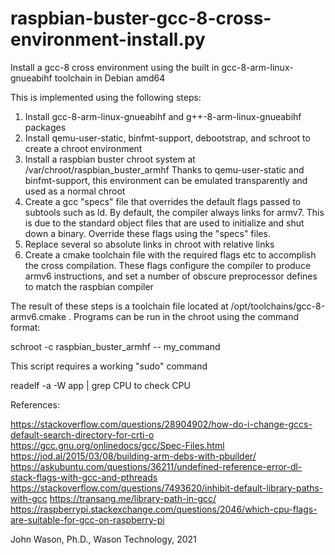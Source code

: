 
# raspbian-buster-gcc-8-cross-environment-install.py

Install a gcc-8 cross environment using the
built in gcc-8-arm-linux-gnueabihf toolchain in Debian amd64

This is implemented using the following steps:
1. Install gcc-8-arm-linux-gnueabihf and g++-8-arm-linux-gnueabihf packages
2. Install qemu-user-static, binfmt-support, debootstrap, and 
   schroot to create a chroot environment
3. Install a raspbian buster chroot system at /var/chroot/raspbian_buster_armhf
   Thanks to qemu-user-static and binfmt-support, this environment
   can be emulated transparently and used as a normal chroot
4. Create a gcc "specs" file that overrides the default flags
   passed to subtools such as ld. By default, the compiler always
   links for armv7. This is due to the standard object files
   that are used to initialize and shut down a binary. Override
   these flags using the "specs" files.
5. Replace several so absolute links in chroot with relative links
6. Create a cmake toolchain file with the required flags etc to
   accomplish the cross compilation. These flags configure the
   compiler to produce armv6 instructions, and set a number
   of obscure preprocessor defines to match the raspbian
   compiler

The result of these steps is a toolchain file located at
/opt/toolchains/gcc-8-armv6.cmake .  Programs can be
run in the chroot using the command format:

  schroot -c raspbian_buster_armhf -- my_command

This script requires a working "sudo" command

  readelf -a -W app  | grep CPU
to check CPU

References:

 https://stackoverflow.com/questions/28904902/how-do-i-change-gccs-default-search-directory-for-crti-o
 https://gcc.gnu.org/onlinedocs/gcc/Spec-Files.html
 https://jod.al/2015/03/08/building-arm-debs-with-pbuilder/
 https://askubuntu.com/questions/36211/undefined-reference-error-dl-stack-flags-with-gcc-and-pthreads
 https://stackoverflow.com/questions/7493620/inhibit-default-library-paths-with-gcc
 https://transang.me/library-path-in-gcc/
 https://raspberrypi.stackexchange.com/questions/2046/which-cpu-flags-are-suitable-for-gcc-on-raspberry-pi
 
John Wason, Ph.D., Wason Technology, 2021